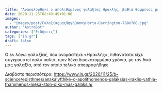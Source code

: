 ```yaml
---
title: "Ανακαλύφθηκε ο απολιθωμένος γαλαξίας Ηρακλής, βαθιά θαμμένος μέσα στον δικό μας γαλαξία"
date: 2020-11-25T08:40:49+01:00
images:
  - "images/post/ΓαλαξίαςμαςΠηγήDannyHorta-Darrington-768x768.jpg"
author: "AstroBot"
categories: ["Ειδήσεις"]
tags: ["in.gr"]
draft: false
---
```


Ο εν λόγω γαλαξίας, που ονομάστηκε «Ηρακλής», πιθανότατα είχε συγκρουστεί πολύ παλιά, πριν δέκα δισεκατομμύρια χρόνια, με τον δικό μας γαλαξία, από τον οποίο τελικά απορροφήθηκε

Διαβάστε περισσότερα: https://www.in.gr/2020/11/25/b-science/episthmes/anakalyfthike-o-apolithomenos-galaksias-iraklis-vathia-thammenos-mesa-ston-diko-mas-galaksia/
